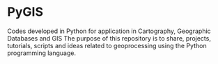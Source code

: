 # PyGIS
Codes developed in Python for application in Cartography, Geographic Databases and GIS
The purpose of this repository is to share, projects, tutorials, scripts and ideas related to geoprocessing using the Python programming language.
